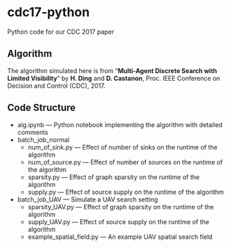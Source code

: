 # cdc17-python
Python code for our CDC 2017 paper

## Algorithm
The algorithm simulated here is from “**Multi-Agent Discrete Search with Limited Visibility**” by **H. Ding** and **D. Castanon**, Proc. IEEE Conference on Decision and Control (CDC), 2017.

## Code Structure
* alg.ipynb — Python notebook implementing the algorithm with detailed comments
* batch_job_normal
  * num_of_sink.py — Effect of number of sinks on the runtime of the algorithm
  * num_of_source.py — Effect of number of sources on the runtime of the algorithm
  * sparsity.py — Effect of graph sparsity on the runtime of the algorithm
  * supply.py — Effect of source supply on the runtime of the algorithm
* batch_job_UAV — Simulate a UAV search setting
  * sparsity_UAV.py — Effect of graph sparsity on the runtime of the algorithm
  * supply_UAV.py — Effect of source supply on the runtime of the algorithm
  * example_spatial_field.py — An example UAV spatial search field
